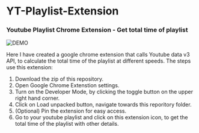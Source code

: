 
# YT-Playlist-Extension
### Youtube Playlist Chrome Extension - Get total time of playlist

![DEMO](demo.gif)

Here I have created a google chrome extension that calls Youtube data v3 API, to calculate the total time of the playlist at different speeds. The steps use this extension:<br>

1. Download the zip of this repository.
2. Open Google Chrome Extenstion settings.
3. Turn on the Developer Mode, by clicking the toggle button on the upper right hand corner.
4. Click on Load unpacked button, navigate towards this reporitory folder.
5. (Optional) Pin the extension for easy access.
6. Go to your youtube playlist and click on this extension icon, to get the total time of the playlist with other details. 